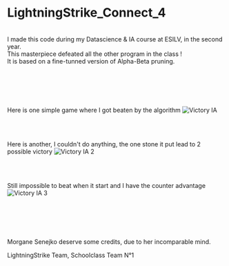 # LightningStrike_Connect_4

<br />
I made this code during my Datascience & IA course at ESILV, in the second year.<br />
This masterpiece defeated all the other program in the class !<br />
It is based on a fine-tunned version of Alpha-Beta pruning.<br />

<br /><br /><br /><br />

Here is one simple game where I got beaten by the algorithm
![Victory IA](https://user-images.githubusercontent.com/90097422/174677522-b68b8bf0-6b0e-48a7-9941-3726c9c5456f.png)

<br /><br />

Here is another, I couldn't do anything, the one stone it put lead to 2 possible victory
![Victory IA 2](https://user-images.githubusercontent.com/90097422/174677532-b8e32e2f-e650-4244-8926-c4073288fc21.png)

<br /><br />

Still impossible to beat when it start and I have the counter advantage 
![Victory IA 3](https://user-images.githubusercontent.com/90097422/174678493-f94ed7aa-68ae-4a76-85d6-6026a03d5923.png)

<br /><br /><br /><br />


Morgane Senejko deserve some credits, due to her incomparable mind.

LightningStrike Team, Schoolclass Team N°1 
